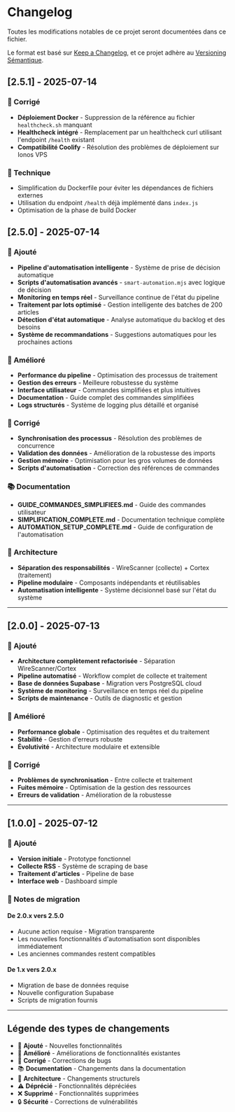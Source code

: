 # Changelog

Toutes les modifications notables de ce projet seront documentées dans ce fichier.

Le format est basé sur [Keep a Changelog](https://keepachangelog.com/fr/1.0.0/),
et ce projet adhère au [Versioning Sémantique](https://semver.org/lang/fr/).

## [2.5.1] - 2025-07-14

### 🐛 Corrigé
- **Déploiement Docker** - Suppression de la référence au fichier `healthcheck.sh` manquant
- **Healthcheck intégré** - Remplacement par un healthcheck curl utilisant l'endpoint `/health` existant
- **Compatibilité Coolify** - Résolution des problèmes de déploiement sur Ionos VPS

### 🔧 Technique
- Simplification du Dockerfile pour éviter les dépendances de fichiers externes
- Utilisation du endpoint `/health` déjà implémenté dans `index.js`
- Optimisation de la phase de build Docker

## [2.5.0] - 2025-07-14

### 🚀 Ajouté
- **Pipeline d'automatisation intelligente** - Système de prise de décision automatique
- **Scripts d'automatisation avancés** - `smart-automation.mjs` avec logique de décision
- **Monitoring en temps réel** - Surveillance continue de l'état du pipeline
- **Traitement par lots optimisé** - Gestion intelligente des batches de 200 articles
- **Détection d'état automatique** - Analyse automatique du backlog et des besoins
- **Système de recommandations** - Suggestions automatiques pour les prochaines actions

### 🔧 Amélioré
- **Performance du pipeline** - Optimisation des processus de traitement
- **Gestion des erreurs** - Meilleure robustesse du système
- **Interface utilisateur** - Commandes simplifiées et plus intuitives
- **Documentation** - Guide complet des commandes simplifiées
- **Logs structurés** - Système de logging plus détaillé et organisé

### 🐛 Corrigé
- **Synchronisation des processus** - Résolution des problèmes de concurrence
- **Validation des données** - Amélioration de la robustesse des imports
- **Gestion mémoire** - Optimisation pour les gros volumes de données
- **Scripts d'automatisation** - Correction des références de commandes

### 📚 Documentation
- **GUIDE_COMMANDES_SIMPLIFIEES.md** - Guide des commandes utilisateur
- **SIMPLIFICATION_COMPLETE.md** - Documentation technique complète
- **AUTOMATION_SETUP_COMPLETE.md** - Guide de configuration de l'automatisation

### 🔄 Architecture
- **Séparation des responsabilités** - WireScanner (collecte) + Cortex (traitement)
- **Pipeline modulaire** - Composants indépendants et réutilisables
- **Automatisation intelligente** - Système décisionnel basé sur l'état du système

---

## [2.0.0] - 2025-07-13

### 🚀 Ajouté
- **Architecture complètement refactorisée** - Séparation WireScanner/Cortex
- **Pipeline automatisé** - Workflow complet de collecte et traitement
- **Base de données Supabase** - Migration vers PostgreSQL cloud
- **Système de monitoring** - Surveillance en temps réel du pipeline
- **Scripts de maintenance** - Outils de diagnostic et gestion

### 🔧 Amélioré
- **Performance globale** - Optimisation des requêtes et du traitement
- **Stabilité** - Gestion d'erreurs robuste
- **Évolutivité** - Architecture modulaire et extensible

### 🐛 Corrigé
- **Problèmes de synchronisation** - Entre collecte et traitement
- **Fuites mémoire** - Optimisation de la gestion des ressources
- **Erreurs de validation** - Amélioration de la robustesse

---

## [1.0.0] - 2025-07-12

### 🚀 Ajouté
- **Version initiale** - Prototype fonctionnel
- **Collecte RSS** - Système de scraping de base
- **Traitement d'articles** - Pipeline de base
- **Interface web** - Dashboard simple

### 📝 Notes de migration

#### De 2.0.x vers 2.5.0
- Aucune action requise - Migration transparente
- Les nouvelles fonctionnalités d'automatisation sont disponibles immédiatement
- Les anciennes commandes restent compatibles

#### De 1.x vers 2.0.x
- Migration de base de données requise
- Nouvelle configuration Supabase
- Scripts de migration fournis

---

## Légende des types de changements

- 🚀 **Ajouté** - Nouvelles fonctionnalités
- 🔧 **Amélioré** - Améliorations de fonctionnalités existantes
- 🐛 **Corrigé** - Corrections de bugs
- 📚 **Documentation** - Changements dans la documentation
- 🔄 **Architecture** - Changements structurels
- ⚠️ **Déprécié** - Fonctionnalités dépréciées
- ❌ **Supprimé** - Fonctionnalités supprimées
- 🔒 **Sécurité** - Corrections de vulnérabilités
